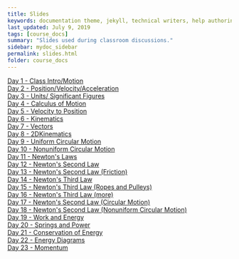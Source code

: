 ```yaml
---
title: Slides
keywords: documentation theme, jekyll, technical writers, help authoring tools, hat replacements
last_updated: July 9, 2019
tags: [course_docs]
summary: "Slides used during classroom discussions."
sidebar: mydoc_sidebar
permalink: slides.html
folder: course_docs
---
```



[Day 1 - Class Intro/Motion][day1]  
[Day 2 - Position/Velocity/Acceleration][day2]  
[Day 3 - Units/ Significant Figures][day3]  
[Day 4 - Calculus of Motion][day4]  
[Day 5 - Velocity to Position][day5]  
[Day 6 - Kinematics][day6]  
[Day 7 - Vectors][day7]  
[Day 8 - 2DKinematics][day8]  
[Day 9 - Uniform Circular Motion][day9]  
[Day 10 - Nonuniform Circular Motion][day10]  
[Day 11 - Newton's Laws][day11]    
[Day 12 - Newton's Second Law][day12]  
[Day 13 - Newton's Second Law (Friction)][day13]  
[Day 14 - Newton's Third Law][day14]    
[Day 15 - Newton's Third Law (Ropes and Pulleys)][day15]  
[Day 16 - Newton's Third Law (more)][day16]    
[Day 17 - Newton's Second Law (Circular Motion)][day16]  
[Day 18 - Newton's Second Law (Nonuniform Circular Motion)][day17]  
[Day 19 - Work and Energy][day19]      
[Day 20 - Springs and Power][day20]     
[Day 21 - Conservation of Energy][day21]  
[Day 22 - Energy Diagrams][day22]      
[Day 23 - Momentum][day23]      
<!--[Day 25 - Jeopardy][day25]      
[Day 26 - Center of Mass, Torque][day26]   
[Day 27 - Rotational Dynamics][day27]      
[Day 28 - Static Equilibrium, Rolling Motion][day28]      
[Day 29 - Conservation of Angular Momentum][day29]      
<!--[Day 30 - Gravitation][day30]    --->  
<!--[Day 31 - Gravitational Potential Energy][day31]--->  

[day1]: ../course_docs/slides/D1-IntroToPH121.pdf  
[day2]: ../course_docs/slides/D2-Position_Velocity_Acceleration_MDs.pdf  
[day3]: ../course_docs/slides/Day3-Units-SigFigs.pdf  
[day4]: ../course_docs/slides/D4-Calc_of_Motion.pdf  
[day5]: ../course_docs/slides/D5-Velocity_to_Position.pdf  
[day6]: ../course_docs/slides/D6-Kinematics.pdf  
[day7]: ../course_docs/slides/D7-Vectors.pdf  
[day8]: ../course_docs/slides/D8-2DKinematics.pdf    
[day9]: ../course_docs/slides/D9-Uniform_Circular_Motion.pdf    
[day10]: ../course_docs/slides/D10-Nonuniform_Circular_Motion.pdf    
[day11]: ../course_docs/slides/D11-Newtons_Laws.pdf    
[day12]: ../course_docs/slides/D12-Newtons_Second_Law.pdf  
[day13]: ../course_docs/slides/D13-N2_with_Friction.pdf  
[day14]: ../course_docs/slides/D14-Newtons_Third.pdf  
[day15]: ../course_docs/slides/D15-Newtons_Third_Ropes_Pulleys.pdf  
[day16]: ../course_docs/slides/D16-More_Newtons_Third.pdf  
[day17]: ../course_docs/slides/D17-Newt_2_Circular.pdf  
[day18]: ../course_docs/slides/D18-N2_NonUniform_Circular.pdf  
[day19]: ../course_docs/slides/D19-Work_Energy.pdf  
[day20]: ../course_docs/slides/D20-Spring_Power.pdf  
[day21]: ../course_docs/slides/D21-Cons_of_Energy.pdf  
[day22]: ../course_docs/slides/D22-Energy_Diagrams.pdf  
[day23]: ../course_docs/slides/D23-Momentum.pdf  
[day25]: ../course_docs/slides/D25-Jeopardy.pdf  
[day26]: ../course_docs/slides/D26-Torque-COM.pdf  
[day27]: ../course_docs/slides/D27-Torque_Dynamics.pdf  
[day28]: ../course_docs/slides/D28-Equilibrium-Rolling.pdf  
[day29]: ../course_docs/slides/D29-Ang_Mom.pdf  
<!--[day30]: ../course_docs/slides/D30-Gravity.pdf--->  
<!--[day31]: ../course_docs/slides/D31-Grav_Pot_Energy.pdf--->  



